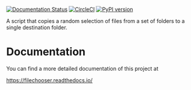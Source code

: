 [![Documentation Status](https://readthedocs.org/projects/filechooser/badge/?version=latest)](https://filechooser.readthedocs.io/en/latest/?badge=latest)
[![CircleCI](https://circleci.com/gh/nicolasbock/filechooser.svg?style=svg)](https://circleci.com/gh/nicolasbock/filechooser)
[![PyPI version](https://badge.fury.io/py/filechooser.svg)](https://badge.fury.io/py/filechooser)

A script that copies a random selection of files from a set of folders
to a single destination folder.

Documentation
=============

You can find a more detailed documentation of this project at

https://filechooser.readthedocs.io/
